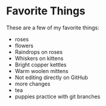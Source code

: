 # Favorite Things

These are a few of my favorite things:
- roses
- flowers
- Raindrops on roses
- Whiskers on kittens
- Bright copper kettles
- Warm woolen mittens
- Not editing directly on GitHub
- more changes
- tea
- puppies
practice with git branches
